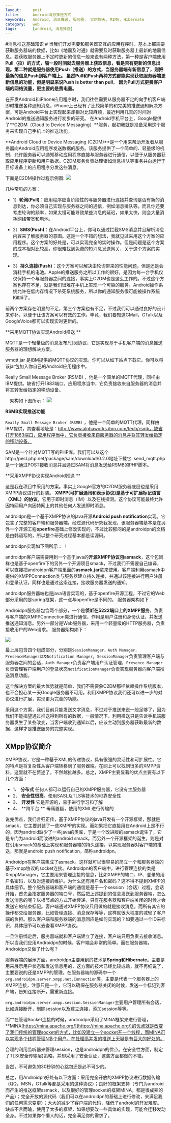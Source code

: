 ```yaml
---
layout:     post
title:      Android消息推送方式
keywords:   Android, 消息推送, 服务器， 实时聊天, MIMA, Hibernate
category:   web 
tags:		[android, 消息推送]
---
```


#消息推送基础知识 #
当我们开发需要和服务器交互的应用程序时，基本上都需要获取服务器端的数据，比如《地震及时通》就需要及时获取服务器上最新的地震信息。要获取服务器上不定时更新的信息一般来说有两种方法，第一种是客户端使用**Pull（拉）**的方式，隔一段时间就去服务器上获取信息，看是否有更新的信息出现。第二种就是服务器使用**Push（推送）**的方式，当服务器端有新信息了，则把最新的信息Push到客户端上。 
虽然Pull和Push两种方式都能实现获取服务器端更新信息的功能，但是明显来说**Push is better than pull**。
**因为Pull方式更费客户端的网络流量，更主要的是费电量。**
 
在开发Android和iPhone应用程序时，我们往往需要从服务器不定的向手机客户端即时推送各种通知消息，iPhone上已经有了比较简单的和完美的推送通知解决方案，可是Android平台上实现起来却相对比较麻烦，最近利用几天的时间对Android的推送通知服务进行初步的研究。 
在Android手机平台上，Google提供了**C2DM（Cloud to Device Messaging）**服务，起初我就是准备采用这个服务来实现自己手机上的推送功能。 

**Android Cloud to Device Messaging (C2DM)**是一个用来帮助开发者从服务器向Android应用程序发送数据的服务。该服务提供了一个简单的、轻量级的机制，允许服务器可以通知移动应用程序直接与服务器进行通信，以便于从服务器获取应用程序更新和用户数据。C2DM服务负责处理诸如消息排队等事务并向运行于目标设备上的应用程序分发这些消息。 

下面是C2DM操作过程示例图:
![](/assets/images/image001.png)

几种常见的方案： 

- 1）**轮询(Pull)**：应用程序应当阶段性的与服务器进行连接并查询是否有新的消息到达，你必须自己实现与服务器之间的通信，例如消息排队等。而且你还要考虑轮询的频率，如果太慢可能导致某些消息的延迟，如果太快，则会大量消耗网络带宽和电池。 


- 2）**SMS(Push)**：在Android平台上，你可以通过拦截SMS消息并且解析消息内容来了解服务器的意图。这是一个不错的想法，我就见过采用这个方案的应用程序。这个方案的好处是，可以实现完全的实时操作。但是问题是这个方案的成本相对比较高，你很难找到免费的短消息发送网关，关于这个方案的实现。 


- 3）**持久连接(Push)**：这个方案可以解决由轮询带来的性能问题，但是还是会消耗手机的电池。Apple的推送服务之所以工作的很好，是因为每一台手机仅仅保持一个与服务器之间的连接，事实上C2DM也是这么工作的。不过这个方案也存在不足，就是我们很难在手机上实现一个可靠的服务。Android操作系统允许在低内存情况下杀死系统服务，所以你的通知服务很可能被操作系统Kill掉了。 

前两个方案存在明显的不足，第三个方案也有不足，不过我们可以通过良好的设计来弥补，以便于让该方案可以有效的工作。毕竟，我们要知道GMail，GTalk以及GoogleVoice都可以实现实时更新的。 


**采用MQTT协议实现Android推送 **

MQTT是一个轻量级的消息发布/订阅协议，它是实现基于手机客户端的消息推送服务器的理想解决方案。
 
wmqtt.jar 是IBM提供的MQTT协议的实现。你可以从如下站点下载它。你可以将该jar包加入你自己的Android应用程序中。 

Really Small Message Broker (RSMB) ，他是一个简单的MQTT代理，同样由IBM提供。缺省打开1883端口，应用程序当中，它负责接收来自服务器的消息并将其转发给指定的移动设备。 

　架构如下图所示：
![](/assets/images/111.gif)

**RSMB实现推送功能**

`Really Small Message Broker (RSMB)` ，他是一个简单的MQTT代理，同样由IBM提供，其查看地址是：http://www.alphaworks.ibm.com/tech/rsmb。缺省打开1883端口，应用程序当中，它负责接收来自服务器的消息并将其转发给指定的移动设备。
 
SAM是一个针对MQTT写的PHP库。我们可以从这个http://pecl.php.net/package/sam/download/0.2.0地址下载它.
send_mqtt.php是一个通过POST接收消息并且通过SAM将消息发送给RSMB的PHP脚本。 

 
**采用XMPP协议实现Android推送 **

这是我在项目中采用的方案。事实上Google官方的C2DM服务器底层也是采用XMPP协议进行的封装。 
**XMPP(可扩展通讯和表示协议)是基于可扩展标记语言（XML）的协议**，它用于即时消息（IM）以及在线探测。这个协议可能最终允许因特网用户向因特网上的其他任何人发送即时消息。 

androidpn是一个基于XMPP协议的java开源**Android push notification**实现。它包含了完整的客户端和服务器端。经过源代码研究我发现，该服务器端基本是在另外一个开源工程**openfire**基础上修改实现的，不过比较郁闷的是androidpn的文档是由韩语写的，所以整个研究过程基本都是读源码。 

androidpn实现如下图所示：
！[](/assets/images/222.gif)

androidpn客户端需要用到一个基于java的**开源XMPP协议包asmack**，这个包同样也是基于openfire下的另外一个开源项目smack，不过我们不需要自己编译，可以直接把androidpn客户端里面的**asmack.jar**拿来使用。客户端利用asmack中提供的XMPPConnection类与服务器建立持久连接，并通过该连接进行用户注册和登录认证，同样也是通过这条连接，接收服务器发送的通知。 

androidpn服务器端也是java语言实现的，基于openfire开源工程，不过它的Web部分采用的是spring框架，这一点与openfire是不同的。
服务器架构如下：

Androidpn服务器包含两个部分，一个是**侦听在5222端口上的XMPP服务**，负责与客户端的XMPPConnection类进行通信，作用是用户注册和身份认证，并发送推送通知消息。另外一部分是Web服务器，采用一个轻量级的HTTP服务器，负责接收用户的Web请求。
服务器架构如下： 

![](/assets/images/333.gif)

最上层包含四个组成部分，分别是`SessionManager，Auth Manager，PresenceManager以及Notification Manager`。`SessionManager`负责管理客户端与服务器之间的会话，`Auth Manager`负责客户端用户认证管理，`Presence Manager`负责管理客户端用户的登录状态`NotificationManager`负责实现服务器向客户端推送消息功能。 

这个解决方案的最大优势就是简单，我们不需要象C2DM那样依赖操作系统版本，也不会担心某一天Google服务器不可用。利用XMPP协议我们还可以进一步的对协议进行扩展，实现更为完善的功能。 

采用这个方案，我们目前只能发送文字消息，不过对于推送来说一般足够了，因为我们不能指望通过推送得到所有的数据，一般情况下，利用推送只是告诉手机端服务器发生了某些改变，当客户端收到通知以后，应该主动到服务器获取最新的数据，这样才是推送服务的完整实现。 

## XMpp协议简介 ##

XMPP协议，它是一种基于XML的传递协议，具有很强的灵活性和可扩展性。它的特点是将复杂性从客户端转移到了服务器端。在网上可以找到很多的XMPP资料，这里就不在赘述了，不然越扯越多。总之，XMPP主要显著的优点主要有以下几个方面：

- 1、 **分布式**  任何人都可以运行自己的XMPP服务器，它没有主服务器
- 2、 **安全性很高**。使用SASL及TLS等技术的可靠安全性
- 3、 **开发性** 它是开源的，易于进行学习和了解
- 4、 **跨平台 ** 毋庸置疑，使用的XML进行传输的

说完优点，我们言归正传，基于XMPP协议的java开发有一个开源框架，那就是smack，它主要封装了一些XMPP的实现。而如果把它直接用在Android上是不行的，因为android缺少了一些java的类库，于是一个改进版的asmack诞生了，它是专门为android而改进的android smack。而另外一个开源框架的诞生，则是对在引用smack的基础上实现和服务器端的持久连接，以实现服务器对客户端的推送，那就是android push notification，简称androidpn。

Androidpn在客户端集成了asmack。这样就可以很容易的简立一个和服务器端的基于xmpp协议的socket连接。Androidpn的客户端中，进行管理连接的类是XmppManager，它主要用来管理连接的信息，比如XMPP的端口、IP、登录的用户名密码，以及对连接的维护。为什么还有用户名和密码？这不得不提到XMPP的具体细节。整个服务器端和客户端的通信是基于一个session（会话）过程，会话开始，首先会指定服务器的端口号，然后把上述提到的信息发送到服务器端，怎么发送消息的呢？以<stream>根节点的方式开始传递，只有在服务器和客户端关闭的时候才会发送它的结束标记</stream>。客户端通过XMPP协议只用做的就是接收消息，而所有其它的操作都交给服务器，比如管理连接、消息保存等等，这样就很大程度的减轻了客户端的负担。那么客户端和服务器端的消息回应是如何实现的？如要通过一个ID来标识，具体细节可以去查看XMPP协议。

一旦注册绑定后，服务器端就和客户端建立了连接，客户端只用负责去接收消息。所以当我们应用Androidpn的时候，客户端会非常的简单。而在服务器端，Androidpn又做了什么呢？

服务器端的展示方面，androidpn主要用到的技术是**Spring和Hibernate**。主要是用来展示用户状态和发送信息用的，这方面的技术已经比较成熟，就不再细说了，主要要说的还是XMPP的管理。在服务器端的源码中一个`org.androidpn.server.xmpp.net.Connection`类，主要是代表一个服务器上的XMPP连接，注意只是一个，它可以确保在服务器关闭的时候，发送一个</stream>标记到客户端，告知连接断开，需重新连接。

`org.androidpn.server.xmpp.session.SessionManager`主要用户管理所有会话，比如连接断开，删除session以及建立连接，添加session等等。

而**在管理Socket连接的时候，androidpn采用了MINA框架来进行管理，**MINA[https://mina.apache.org/](https://mina.apache.org/)的优点就是改变了我们传统的管理socket的方式，比如没建立一个socket开一个线程，而MINA可以实现多个线程管理N多个用户。在处理高并发的推送上无疑是有巨大的好处的。

合理的利用监听器来管理session，也是androidpn的优点。在安全性方面，制定了TLS(安全传输层)策略，并却采用了安全认证，这些方面都做的不错。

当然，不可避免的30秒钟的心跳包还是必不可少的。

总之，用Androidpn好处有以下方面：采用完全开放的XMPP协议进行数据传输（QQ，MSN，GTalk等都是采用的这种协议）；良好的框架支持（专门为android 而产生的推送框架asmack，以及很好的管理socket的框架MINA，都是很成熟的产品）；完全开放的源代码（我们可以在androidpn的基础上进行修改，来满足我们的任何需求变更）；大大的减少了客户端的代码，降低了android的开发难度。缺点不言而喻，使用了太多的框架，如果想要改一些具体的实现，可能会迁移发动全身。不过如果你个懒人的话，完全满足你的需求了。